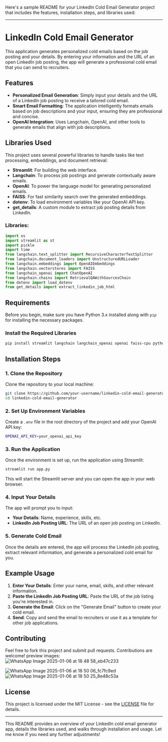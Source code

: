 Here's a sample README for your LinkedIn Cold Email Generator project that includes the features, installation steps, and libraries used:

---

# LinkedIn Cold Email Generator

This application generates personalized cold emails based on the job posting and your details. By entering your information and the URL of an open LinkedIn job posting, the app will generate a professional cold email that you can send to recruiters.

## Features

- **Personalized Email Generation**: Simply input your details and the URL of a LinkedIn job posting to receive a tailored cold email.
- **Smart Email Formatting**: The application intelligently formats emails based on job descriptions and your input, ensuring they are professional and concise.
- **OpenAI Integration**: Uses Langchain, OpenAI, and other tools to generate emails that align with job descriptions.

## Libraries Used

This project uses several powerful libraries to handle tasks like text processing, embeddings, and document retrieval:

- **Streamlit**: For building the web interface.
- **Langchain**: To process job postings and generate contextually aware emails.
- **OpenAI**: To power the language model for generating personalized emails.
- **FAISS**: For fast similarity search over the generated embeddings.
- **dotenv**: To load environment variables like your OpenAI API key.
- **get_details**: A custom module to extract job posting details from LinkedIn.

### Libraries:
```python
import os
import streamlit as st
import pickle
import time
from langchain.text_splitter import RecursiveCharacterTextSplitter
from langchain.document_loaders import UnstructuredURLLoader
from langchain.embeddings import OpenAIEmbeddings
from langchain.vectorstores import FAISS
from langchain_openai import ChatOpenAI
from langchain.chains import RetrievalQAWithSourcesChain
from dotenv import load_dotenv
from get_details import extract_linkedin_job_html 
```

## Requirements

Before you begin, make sure you have Python 3.x installed along with `pip` for installing the necessary packages.

### Install the Required Libraries

```bash
pip install streamlit langchain langchain_openai openai faiss-cpu python-dotenv
```

## Installation Steps

### 1. Clone the Repository

Clone the repository to your local machine:

```bash
git clone https://github.com/your-username/linkedin-cold-email-generator.git
cd linkedin-cold-email-generator
```

### 2. Set Up Environment Variables

Create a `.env` file in the root directory of the project and add your OpenAI API key:

```bash
OPENAI_API_KEY=your_openai_api_key
```

### 3. Run the Application

Once the environment is set up, run the application using Streamlit:

```bash
streamlit run app.py
```

This will start the Streamlit server and you can open the app in your web browser.

### 4. Input Your Details

The app will prompt you to input:
- **Your Details**: Name, experience, skills, etc.
- **LinkedIn Job Posting URL**: The URL of an open job posting on LinkedIn.

### 5. Generate Cold Email

Once the details are entered, the app will process the LinkedIn job posting, extract relevant information, and generate a personalized cold email for you. 

## Example Usage

1. **Enter Your Details**: Enter your name, email, skills, and other relevant information.
2. **Paste the LinkedIn Job Posting URL**: Paste the URL of the job listing you're interested in.
3. **Generate the Email**: Click on the "Generate Email" button to create your cold email.
4. **Send**: Copy and send the email to recruiters or use it as a template for other job applications.

## Contributing

Feel free to fork this project and submit pull requests. Contributions are welcome!
preview images:
![WhatsApp Image 2025-01-06 at 18 48 58_eb47c233](https://github.com/user-attachments/assets/fe387493-6c68-4b72-acef-3f585b37341a)

![WhatsApp Image 2025-01-06 at 18 50 06_fc7fc9ed](https://github.com/user-attachments/assets/1ee37ffa-86b0-48a5-baa8-63a5e18a379c)
![WhatsApp Image 2025-01-06 at 18 50 25_8e48c53a](https://github.com/user-attachments/assets/a783c0b3-b763-45e1-b514-54b75a337f9c)

## License

This project is licensed under the MIT License - see the [LICENSE](LICENSE) file for details.

---

This README provides an overview of your LinkedIn cold email generator app, details the libraries used, and walks through installation and usage. Let me know if you need any further adjustments!
